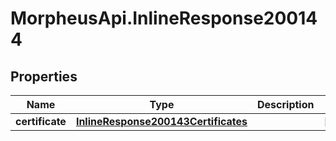 # MorpheusApi.InlineResponse200144

## Properties

Name | Type | Description | Notes
------------ | ------------- | ------------- | -------------
**certificate** | [**InlineResponse200143Certificates**](InlineResponse200143Certificates.md) |  | [optional] 


